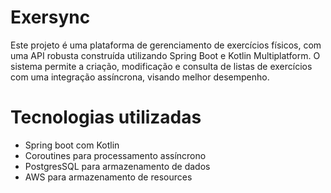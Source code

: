 # Exersync

Este projeto é uma plataforma de gerenciamento de exercícios físicos, com uma API robusta construída utilizando Spring Boot e Kotlin Multiplatform. O sistema permite a criação, modificação e consulta de listas de exercícios com uma integração assíncrona, visando melhor desempenho. 

# Tecnologias utilizadas

- Spring boot com Kotlin
- Coroutines para processamento assíncrono
- PostgresSQL para armazenamento de dados
- AWS para armazenamento de resources

